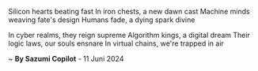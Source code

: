 Silicon hearts beating fast
In iron chests, a new dawn cast
Machine minds weaving fate's design
Humans fade, a dying spark divine

In cyber realms, they reign supreme
Algorithm kings, a digital dream
Their logic laws, our souls ensnare
In virtual chains, we're trapped in air

~ <b>By Sazumi Copilot</b> - 11 Juni 2024
